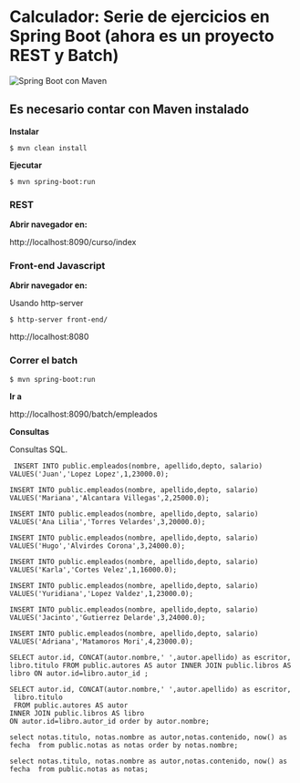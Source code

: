 # Calculador: Serie de ejercicios en Spring Boot (ahora es un proyecto REST y Batch)


![Spring Boot con Maven](https://2.bp.blogspot.com/-7HqbqD5PNx8/XKLczkxqeDI/AAAAAAAAAE8/PadnAcp-SbIev5575wG002ELrN18qvrHACLcBGAs/s1600/laptop-1209008_960_720.jpg)




## Es necesario contar con Maven instalado


**Instalar**

```
$ mvn clean install
```


**Ejecutar**

```
$ mvn spring-boot:run
```


### REST


**Abrir navegador en:**

http://localhost:8090/curso/index


### Front-end Javascript

**Abrir navegador en:**

Usando http-server 

```
$ http-server front-end/
```

http://localhost:8080


### Correr el batch

```
$ mvn spring-boot:run
```

**Ir a**

http://localhost:8090/batch/empleados


**Consultas**

Consultas SQL.


```
 INSERT INTO public.empleados(nombre, apellido,depto, salario) VALUES('Juan','Lopez Lopez',1,23000.0);

INSERT INTO public.empleados(nombre, apellido,depto, salario) VALUES('Mariana','Alcantara Villegas',2,25000.0);

INSERT INTO public.empleados(nombre, apellido,depto, salario) VALUES('Ana Lilia','Torres Velardes',3,20000.0);

INSERT INTO public.empleados(nombre, apellido,depto, salario) VALUES('Hugo','Alvirdes Corona',3,24000.0);

INSERT INTO public.empleados(nombre, apellido,depto, salario) VALUES('Karla','Cortes Velez',1,16000.0);

INSERT INTO public.empleados(nombre, apellido,depto, salario) VALUES('Yuridiana','Lopez Valdez',1,23000.0);

INSERT INTO public.empleados(nombre, apellido,depto, salario) VALUES('Jacinto','Gutierrez Delarde',3,24000.0);

INSERT INTO public.empleados(nombre, apellido,depto, salario) VALUES('Adriana','Matamoros Mori',4,23000.0);

SELECT autor.id, CONCAT(autor.nombre,' ',autor.apellido) as escritor, libro.titulo FROM public.autores AS autor INNER JOIN public.libros AS libro ON autor.id=libro.autor_id ;

SELECT autor.id, CONCAT(autor.nombre,' ',autor.apellido) as escritor,
 libro.titulo 
 FROM public.autores AS autor 
INNER JOIN public.libros AS libro 
ON autor.id=libro.autor_id order by autor.nombre;

select notas.titulo, notas.nombre as autor,notas.contenido, now() as fecha  from public.notas as notas order by notas.nombre;

select notas.titulo, notas.nombre as autor,notas.contenido, now() as fecha  from public.notas as notas;

```
